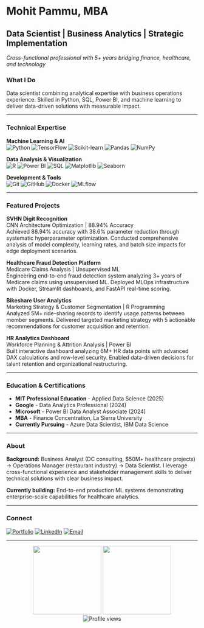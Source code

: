 # Mohit Pammu, MBA

## Data Scientist | Business Analytics | Strategic Implementation

*Cross-functional professional with 5+ years bridging finance, healthcare, and technology*

### What I Do

Data scientist combining analytical expertise with business operations experience. Skilled in Python, SQL, Power BI, and machine learning to deliver data-driven solutions with measurable impact.

---

### Technical Expertise

**Machine Learning & AI**  
![Python](https://img.shields.io/badge/-Python-3776AB?style=flat-square&logo=python&logoColor=white)
![TensorFlow](https://img.shields.io/badge/-TensorFlow-FF6F00?style=flat-square&logo=tensorflow&logoColor=white)
![Scikit-learn](https://img.shields.io/badge/-Scikit--learn-F7931E?style=flat-square&logo=scikit-learn&logoColor=white)
![Pandas](https://img.shields.io/badge/-Pandas-150458?style=flat-square&logo=pandas&logoColor=white)
![NumPy](https://img.shields.io/badge/-NumPy-013243?style=flat-square&logo=numpy&logoColor=white)

**Data Analysis & Visualization**  
![R](https://img.shields.io/badge/-R-276DC3?style=flat-square&logo=r&logoColor=white)
![Power BI](https://img.shields.io/badge/-Power%20BI-F2C811?style=flat-square&logo=powerbi&logoColor=black)
![SQL](https://img.shields.io/badge/-SQL-4479A1?style=flat-square&logo=postgresql&logoColor=white)
![Matplotlib](https://img.shields.io/badge/-Matplotlib-11557c?style=flat-square&logo=matplotlib&logoColor=white)
![Seaborn](https://img.shields.io/badge/-Seaborn-3776ab?style=flat-square&logo=seaborn&logoColor=white)

**Development & Tools**  
![Git](https://img.shields.io/badge/-Git-F05032?style=flat-square&logo=git&logoColor=white)
![GitHub](https://img.shields.io/badge/-GitHub-181717?style=flat-square&logo=github&logoColor=white)
![Docker](https://img.shields.io/badge/-Docker-2496ED?style=flat-square&logo=docker&logoColor=white)
![MLflow](https://img.shields.io/badge/-MLflow-0194E2?style=flat-square&logo=mlflow&logoColor=white)

---

### Featured Projects

**SVHN Digit Recognition**  
CNN Architecture Optimization | 88.94% Accuracy  
Achieved 88.94% accuracy with 38.6% parameter reduction through systematic hyperparameter optimization. Conducted comprehensive analysis of model complexity, learning rates, and batch size impacts for edge deployment scenarios.

**Healthcare Fraud Detection Platform**  
Medicare Claims Analysis | Unsupervised ML  
Engineering end-to-end fraud detection system analyzing 3+ years of Medicare claims using unsupervised ML. Deployed MLOps infrastructure with Docker, Streamlit dashboards, and FastAPI real-time scoring.

**Bikeshare User Analytics**  
Marketing Strategy & Customer Segmentation | R Programming  
Analyzed 5M+ ride-sharing records to identify usage patterns between member segments. Delivered targeted marketing strategy with 5 actionable recommendations for customer acquisition and retention.

**HR Analytics Dashboard**  
Workforce Planning & Attrition Analysis | Power BI  
Built interactive dashboard analyzing 6M+ HR data points with advanced DAX calculations and row-level security. Enabled data-driven decisions for talent retention and organizational restructuring.

---

### Education & Certifications

- **MIT Professional Education** - Applied Data Science (2025)
- **Google** - Data Analytics Professional (2024)
- **Microsoft** - Power BI Data Analyst Associate (2024)
- **MBA** - Finance Concentration, La Sierra University
- **Currently Pursuing** - Azure Data Scientist, IBM Data Science

---

### About

**Background:** Business Analyst (DC consulting, $50M+ healthcare projects) → Operations Manager (restaurant industry) → Data Scientist. I leverage cross-functional experience and stakeholder management skills to deliver technical solutions with clear business impact.

**Currently building:** End-to-end production ML systems demonstrating enterprise-scale capabilities for healthcare analytics.

---

### Connect

[![Portfolio](https://img.shields.io/badge/-Portfolio-000000?style=for-the-badge&logo=react&logoColor=white)](https://mohitpammu.github.io/Projects/)
[![LinkedIn](https://img.shields.io/badge/-LinkedIn-0077B5?style=for-the-badge&logo=linkedin&logoColor=white)](https://linkedin.com/in/mohitpammu)
[![Email](https://img.shields.io/badge/-Email-D14836?style=for-the-badge&logo=gmail&logoColor=white)](mailto:mopammu@gmail.com)

---

<div align="center">
  <img height="180em" src="https://github-readme-stats.vercel.app/api?username=MohitPammu&show_icons=true&theme=tokyonight&include_all_commits=true&count_private=true"/>
  <img height="180em" src="https://github-readme-stats.vercel.app/api/top-langs/?username=MohitPammu&layout=compact&langs_count=8&theme=tokyonight"/>
</div>

<div align="center">
  <img src="https://komarev.com/ghpvc/?username=MohitPammu&color=blueviolet&style=flat-square&label=Profile+Views" alt="Profile views"/>
</div>
